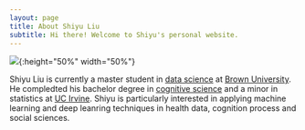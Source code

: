 ```yaml
---
layout: page
title: About Shiyu Liu
subtitle: Hi there! Welcome to Shiyu's personal website.
---
```



![](/img/cover.JPG){:height="50%" width="50%"}


Shiyu Liu is currently a master student in [data science](dsi.brown.edu) at [Brown University](http://brown.edu). He compledted his bachelor degree in [cognitive science](https://www.cogsci.uci.edu/) and a minor in statistics at [UC Irvine](uci.edu). Shiyu is particularly interested in applying machine learning and deep leanring techniques in health data, cognition process and social sciences. 

<div class="social-icons">
  <a href="https://www.linkedin.com/in/shiyuliu1">
    <i class="fab fa-linkedin-in"></i>
  </a>
  <a href="https://www.facebook.com/profile.php?id=100005965245038">
    <i class="fab fa-facebook"></i>
  </a> 



<script type="text/javascript" src="//rf.revolvermaps.com/0/0/6.js?i=5r3v0e1klp6&amp;m=0&amp;c=007eff&amp;cr1=ffc000&amp;f=arial&amp;l=0&amp;rs=30&amp;as=30" async="async"></script>
